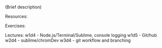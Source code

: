 (Brief description)

Resources:

Exercises:

Lectures:
	w1d4  - Node.js/Terminal/Sublime, console logging
	w1d5  - Git/hub
	w2d4  - sublime/chromDev
	w3d4  - git workflow and branching
